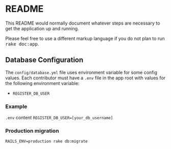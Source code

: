 # README

This README would normally document whatever steps are necessary to get the
application up and running.

Please feel free to use a different markup language if you do not plan to run
<tt>rake doc:app</tt>.

## Database Configuration

The `config/database.yml` file uses environment variable for some config values. Each contributor must have a `.env` file in the app root with values for the following environment variable:

* `REGISTER_DB_USER`

### Example
    
`.env` content
`REGISTER_DB_USER=[your_db_username]`

### Production migration
`RAILS_ENV=production rake db:migrate`